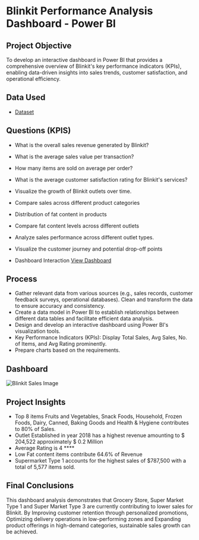 # Blinkit Performance Analysis Dashboard - Power BI
## Project Objective
To develop an interactive dashboard in Power BI that provides a comprehensive overview of Blinkit's key performance indicators (KPIs), enabling data-driven insights into sales trends, customer satisfaction, and operational efficiency.

## Data Used
- <a href="https://github.com/ambikalokre/Blinkit_Power-BI-Dashboard/blob/main/BlinkIT%20Grocery%20Data.xlsx">Dataset</a>

## Questions (KPIS)
-	What is the overall sales revenue generated by Blinkit?
-	What is the average sales value per transaction?
-	How many items are sold on average per order?
-	What is the average customer satisfaction rating for Blinkit's services?
-	Visualize the growth of Blinkit outlets over time.
-	Compare sales across different product categories
-	Distribution of fat content in products
-	Compare fat content levels across different outlets
-	Analyze sales performance across different outlet types.
-	Visualize the customer journey and potential drop-off points

-	Dashboard Interaction <a href="https://github.com/ambikalokre/Blinkit_Power-BI-Dashboard/blob/main/Blinkit%20Sales%20Image.png">View Dashboard</a>

## Process

- Gather relevant data from various sources (e.g., sales records, customer feedback surveys, operational databases). Clean and transform the data to ensure accuracy and consistency.
- Create a data model in Power BI to establish relationships between different data tables and facilitate efficient data analysis.
- Design and develop an interactive dashboard using Power BI's visualization tools.
- Key Performance Indicators (KPIs): Display Total Sales, Avg Sales, No. of Items, and Avg Rating prominently. 
- Prepare charts based on the requirements.

## Dashboard
![Blinkit Sales Image](https://github.com/user-attachments/assets/30b78dc6-2511-4728-9ce1-3184ce7cfd6f)

## Project Insights
-	Top 8 items Fruits and Vegetables, Snack Foods, Household, Frozen Foods, Dairy, Canned, Baking Goods and Health & Hygiene contributes to 80% of Sales.
-	Outlet Established in year 2018 has a highest revenue amounting to $ 204,522 approximately $ 0.2 Million
-	Average Rating is 4 ****
-	Low Fat content items contribute 64.6% of Revenue
-	Supermarket Type 1 accounts for the highest sales of $787,500 with a total of 5,577 items sold.
  
## Final Conclusions
This dashboard analysis demonstrates that Grocery Store, Super Market Type 1 and Super Market Type 3  are currently contributing to lower sales for Blinkit. 
By  Improving customer retention through personalized promotions, Optimizing delivery operations in low-performing zones and Expanding product offerings in high-demand categories, sustainable sales growth can be achieved.









